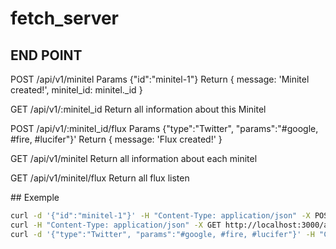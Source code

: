# fetch_server

## END POINT

POST /api/v1/minitel
Params {"id":"minitel-1"}
Return { message: 'Minitel created!', minitel_id: minitel._id }

GET /api/v1/:minitel_id
Return all information about this Minitel

POST /api/v1/:minitel_id/flux
Params {"type":"Twitter", "params":"#google, #fire, #lucifer"}'
Return { message: 'Flux created!' }

GET /api/v1/minitel
Return all information about each minitel

GET /api/v1/minitel/flux
Return all flux listen

## Exemple

``` bash
curl -d '{"id":"minitel-1"}' -H "Content-Type: application/json" -X POST http://localhost:3000/api/minitel/new
curl -H "Content-Type: application/json" -X GET http://localhost:3000/api/minitel/info/5ced7af44837ab0105e9dcd1
curl -d '{"type":"Twitter", "params":"#google, #fire, #lucifer"}' -H "Content-Type: application/json" -X POST http://localhost:3000/api/5d077b55026d0200424711f2/flux
```
